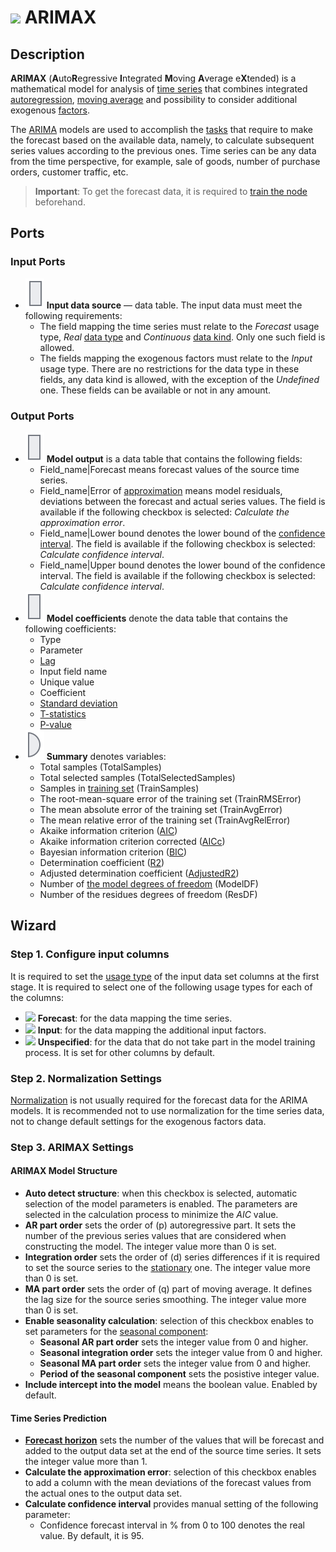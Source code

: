 # ![ ](../../images/icons/components/arimax_default.svg) ARIMAX

## Description

**ARIMAX** (**A**uto**R**egressive **I**ntegrated **M**oving **A**verage e**X**tended) is a mathematical model for analysis of [time series](https://wiki.loginom.ru/articles/time-series.html) that combines integrated [autoregression](https://wiki.loginom.ru/articles/autoregressive-model.html), [moving average](https://wiki.loginom.ru/articles/moving-average.html) and possibility to consider additional exogenous [factors](https://wiki.loginom.ru/articles/factor.html).

The [ARIMA](https://wiki.loginom.ru/articles/box-jenkins-model.html) models are used to accomplish the [tasks](https://wiki.loginom.ru/articles/demand-forecasting.html) that require to make the forecast based on the available data, namely, to calculate subsequent series values according to the previous ones. Time series can be any data from the time perspective, for example, sale of goods, number of purchase orders, customer traffic, etc.

> **Important**: To get the forecast data, it is required to [train the node](../../scenario/training-processors.md) beforehand.

## Ports

### Input Ports

* ![ ](../../images/icons/app/node/ports/inputs/table_inactive.svg)  **Input data source** — data table. The input data must meet the following requirements:
   * The field mapping the time series must relate to the *Forecast* usage type, *Real* [data type](../../data/datatype.md) and *Continuous* [data kind](../../data/datakind.md). Only one such field is allowed.
   * The fields mapping the exogenous factors must relate to the *Input* usage type. There are no restrictions for the data type in these fields, any data kind is allowed, with the exception of the *Undefined* one. These fields can be available or not in any amount.

### Output Ports

* ![ ](../../images/icons/app/node/ports/outputs/table_inactive.svg) **Model output** is a data table that contains the following fields:
   * Field_name|Forecast means forecast values of the source time series.
   * Field_name|Error of [approximation](https://wiki.loginom.ru/articles/approximation.html) means model residuals, deviations between the forecast and actual series values. The field is available if the following checkbox is selected: *Calculate the approximation error*.
   * Field_name|Lower bound denotes the lower bound of the [confidence interval](https://wiki.loginom.ru/articles/confidence-interval.html). The field is available if the following checkbox is selected: *Calculate confidence interval*.
   * Field_name|Upper bound denotes the lower bound of the confidence interval. The field is available if the following checkbox is selected: *Calculate confidence interval*.
* ![ ](../../images/icons/app/node/ports/outputs/table_inactive.svg)  **Model coefficients** denote the data table that contains the following coefficients:
   * Type
   * Parameter
   * [Lag](https://ru.wikipedia.org/wiki/%D0%9B%D0%B0%D0%B3%D0%BE%D0%B2%D1%8B%D0%B9_%D0%BE%D0%BF%D0%B5%D1%80%D0%B0%D1%82%D0%BE%D1%80)
   * Input field name
   * Unique value
   * Coefficient
   * [Standard deviation](https://wiki.loginom.ru/articles/mean-square-deviation.html)
   * [T-statistics](https://wiki.loginom.ru/articles/students-distribution.html)
   * [P-value](https://wiki.loginom.ru/articles/p-value.html)
* ![ ](../../images/icons/app/node/ports/outputs/variable_inactive.svg) **Summary** denotes variables:
   * Total samples (TotalSamples)
   * Total selected samples (TotalSelectedSamples)
   * Samples in [training set](https://wiki.loginom.ru/articles/training-set.html) (TrainSamples)
   * The root-mean-square error of the training set (TrainRMSError)
   * The mean absolute error of the training set (TrainAvgError)
   * The mean relative error of the training set (TrainAvgRelError)
   * Akaike information criterion ([AIC](https://wiki.loginom.ru/articles/aic.html))
   * Akaike information criterion corrected ([AICc](https://wiki.loginom.ru/articles/aicc.html))
   * Bayesian information criterion ([BIC](https://wiki.loginom.ru/articles/bic.html))
   * Determination coefficient ([R2](https://wiki.loginom.ru/articles/coefficient-of-determination.html))
   * Adjusted determination coefficient ([AdjustedR2](https://wiki.loginom.ru/articles/coefficient-determ-adj.html))
   * Number of [the model degrees of freedom](https://wiki.loginom.ru/articles/degrees-of-freedom.html) (ModelDF)
   * Number of the residues degrees of freedom (ResDF)

## Wizard

### Step 1. Configure input columns

It is required to set the [usage type](../../data/datasetfieldoptions.md) of the input data set columns at the first stage. It is required to select one of the following usage types for each of the columns:

* ![ ](../../images/icons/usage-types/forecast_default.svg) **Forecast**: for the data mapping the time series.
* ![ ](../../images/icons/usage-types/active_default.svg) **Input**: for the data mapping the additional input factors.
* ![ ](../../images/icons/usage-types/unspecified_default.svg) **Unspecified**: for the data that do not take part in the model training process. It is set for other columns by default.

### Step 2. Normalization Settings

[Normalization](../normalization/README.md) is not usually required for the forecast data for the ARIMA models. It is recommended not to use normalization for the time series data, not to change default settings for the exogenous factors data.

### Step 3. ARIMAX Settings

#### ARIMAX Model Structure

* **Auto detect structure**: when this checkbox is selected, automatic selection of the model parameters is enabled. The parameters are selected in the calculation process to minimize the *AIC* value.
* **AR part order** sets the order of (р) autoregressive part. It sets the number of the previous series values that are considered when constructing the model. The integer value more than 0 is set.
* **Integration order** sets the order of (d) series differences if it is required to set the source series to the [stationary](https://ru.wikipedia.org/wiki/%D0%A1%D1%82%D0%B0%D1%86%D0%B8%D0%BE%D0%BD%D0%B0%D1%80%D0%BD%D0%BE%D1%81%D1%82%D1%8C) one. The integer value more than 0 is set.
* **MA part order** sets the order of (q) part of moving average. It defines the lag size for the source series smoothing. The integer value more than 0 is set.
* **Enable seasonality calculation**: selection of this checkbox enables to set parameters for the [seasonal component](https://wiki.loginom.ru/articles/seasonal-component.html):
   * **Seasonal AR part order** sets the integer value from 0 and higher.
   * **Seasonal integration order** sets the integer value from 0 and higher.
   * **Seasonal MA part order** sets the integer value from 0 and higher.
   * **Period of the seasonal component** sets the posistive integer value.
* **Include intercept into the model** means the boolean value. Enabled by default.

#### Time Series Prediction

* **[Forecast horizon](https://wiki.loginom.ru/articles/time-horizon.html)** sets the number of the values that will be forecast and added to the output data set at the end of the source time series. It sets the integer value more than 1.
* **Calculate the approximation error**: selection of this checkbox enables to add a column with the mean deviations of the forecast values from the actual ones to the output data set.
* **Calculate confidence interval** provides manual setting of the following parameter:
   * Confidence forecast interval in % from 0 to 100 denotes the real value. By default, it is 95.
